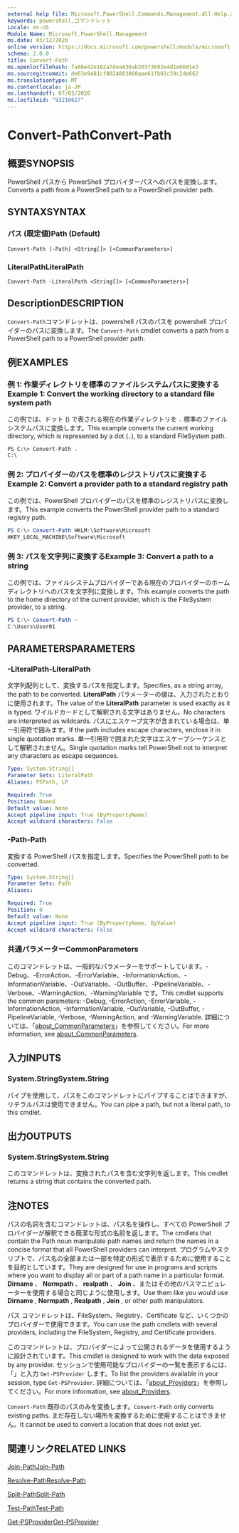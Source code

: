 ```yaml
---
external help file: Microsoft.PowerShell.Commands.Management.dll-Help.xml
keywords: powershell,コマンドレット
Locale: en-US
Module Name: Microsoft.PowerShell.Management
ms.date: 03/12/2020
online version: https://docs.microsoft.com/powershell/module/microsoft.powershell.management/convert-path?view=powershell-7&WT.mc_id=ps-gethelp
schema: 2.0.0
title: Convert-Path
ms.openlocfilehash: fa66e42e182a7dea830ab30373682e4d1e6601e3
ms.sourcegitcommit: de63e9481cf8024883060aae61fb02c59c2de662
ms.translationtype: MT
ms.contentlocale: ja-JP
ms.lasthandoff: 07/03/2020
ms.locfileid: "93210627"
---
```

# <span data-ttu-id="74979-103">Convert-Path</span><span class="sxs-lookup"><span data-stu-id="74979-103">Convert-Path</span></span>

## <span data-ttu-id="74979-104">概要</span><span class="sxs-lookup"><span data-stu-id="74979-104">SYNOPSIS</span></span>
<span data-ttu-id="74979-105">PowerShell パスから PowerShell プロバイダーパスへのパスを変換します。</span><span class="sxs-lookup"><span data-stu-id="74979-105">Converts a path from a PowerShell path to a PowerShell provider path.</span></span>

## <span data-ttu-id="74979-106">SYNTAX</span><span class="sxs-lookup"><span data-stu-id="74979-106">SYNTAX</span></span>

### <span data-ttu-id="74979-107">パス (既定値)</span><span class="sxs-lookup"><span data-stu-id="74979-107">Path (Default)</span></span>

```
Convert-Path [-Path] <String[]> [<CommonParameters>]
```

### <span data-ttu-id="74979-108">LiteralPath</span><span class="sxs-lookup"><span data-stu-id="74979-108">LiteralPath</span></span>

```
Convert-Path -LiteralPath <String[]> [<CommonParameters>]
```

## <span data-ttu-id="74979-109">Description</span><span class="sxs-lookup"><span data-stu-id="74979-109">DESCRIPTION</span></span>

<span data-ttu-id="74979-110">`Convert-Path`コマンドレットは、powershell パスのパスを powershell プロバイダーのパスに変換します。</span><span class="sxs-lookup"><span data-stu-id="74979-110">The `Convert-Path` cmdlet converts a path from a PowerShell path to a PowerShell provider path.</span></span>

## <span data-ttu-id="74979-111">例</span><span class="sxs-lookup"><span data-stu-id="74979-111">EXAMPLES</span></span>

### <span data-ttu-id="74979-112">例 1: 作業ディレクトリを標準のファイルシステムパスに変換する</span><span class="sxs-lookup"><span data-stu-id="74979-112">Example 1: Convert the working directory to a standard file system path</span></span>

<span data-ttu-id="74979-113">この例では、ドット () で表される現在の作業ディレクトリを `.` 標準のファイルシステムパスに変換します。</span><span class="sxs-lookup"><span data-stu-id="74979-113">This example converts the current working directory, which is represented by a dot (`.`), to a standard FileSystem path.</span></span>

```
PS C:\> Convert-Path .
C:\
```

### <span data-ttu-id="74979-114">例 2: プロバイダーのパスを標準のレジストリパスに変換する</span><span class="sxs-lookup"><span data-stu-id="74979-114">Example 2: Convert a provider path to a standard registry path</span></span>

<span data-ttu-id="74979-115">この例では、PowerShell プロバイダーのパスを標準のレジストリパスに変換します。</span><span class="sxs-lookup"><span data-stu-id="74979-115">This example converts the PowerShell provider path to a standard registry path.</span></span>

```powershell
PS C:\> Convert-Path HKLM:\Software\Microsoft
HKEY_LOCAL_MACHINE\Software\Microsoft
```

### <span data-ttu-id="74979-116">例 3: パスを文字列に変換する</span><span class="sxs-lookup"><span data-stu-id="74979-116">Example 3: Convert a path to a string</span></span>

<span data-ttu-id="74979-117">この例では、ファイルシステムプロバイダーである現在のプロバイダーのホームディレクトリへのパスを文字列に変換します。</span><span class="sxs-lookup"><span data-stu-id="74979-117">This example converts the path to the home directory of the current provider, which is the FileSystem provider, to a string.</span></span>

```powershell
PS C:\> Convert-Path ~
C:\Users\User01
```

## <span data-ttu-id="74979-118">PARAMETERS</span><span class="sxs-lookup"><span data-stu-id="74979-118">PARAMETERS</span></span>

### <span data-ttu-id="74979-119">-LiteralPath</span><span class="sxs-lookup"><span data-stu-id="74979-119">-LiteralPath</span></span>

<span data-ttu-id="74979-120">文字列配列として、変換するパスを指定します。</span><span class="sxs-lookup"><span data-stu-id="74979-120">Specifies, as a string array, the path to be converted.</span></span> <span data-ttu-id="74979-121">**LiteralPath** パラメーターの値は、入力されたとおりに使用されます。</span><span class="sxs-lookup"><span data-stu-id="74979-121">The value of the **LiteralPath** parameter is used exactly as it is typed.</span></span> <span data-ttu-id="74979-122">ワイルドカードとして解釈される文字はありません。</span><span class="sxs-lookup"><span data-stu-id="74979-122">No characters are interpreted as wildcards.</span></span> <span data-ttu-id="74979-123">パスにエスケープ文字が含まれている場合は、単一引用符で囲みます。</span><span class="sxs-lookup"><span data-stu-id="74979-123">If the path includes escape characters, enclose it in single quotation marks.</span></span> <span data-ttu-id="74979-124">単一引用符で囲まれた文字はエスケープシーケンスとして解釈されません。</span><span class="sxs-lookup"><span data-stu-id="74979-124">Single quotation marks tell PowerShell not to interpret any characters as escape sequences.</span></span>

```yaml
Type: System.String[]
Parameter Sets: LiteralPath
Aliases: PSPath, LP

Required: True
Position: Named
Default value: None
Accept pipeline input: True (ByPropertyName)
Accept wildcard characters: False
```

### <span data-ttu-id="74979-125">-Path</span><span class="sxs-lookup"><span data-stu-id="74979-125">-Path</span></span>

<span data-ttu-id="74979-126">変換する PowerShell パスを指定します。</span><span class="sxs-lookup"><span data-stu-id="74979-126">Specifies the PowerShell path to be converted.</span></span>

```yaml
Type: System.String[]
Parameter Sets: Path
Aliases:

Required: True
Position: 0
Default value: None
Accept pipeline input: True (ByPropertyName, ByValue)
Accept wildcard characters: False
```

### <span data-ttu-id="74979-127">共通パラメーター</span><span class="sxs-lookup"><span data-stu-id="74979-127">CommonParameters</span></span>

<span data-ttu-id="74979-128">このコマンドレットは、一般的なパラメーターをサポートしています。-Debug、-ErrorAction、-ErrorVariable、-InformationAction、-InformationVariable、-OutVariable、-OutBuffer、-PipelineVariable、-Verbose、-WarningAction、-WarningVariable です。</span><span class="sxs-lookup"><span data-stu-id="74979-128">This cmdlet supports the common parameters: -Debug, -ErrorAction, -ErrorVariable, -InformationAction, -InformationVariable, -OutVariable, -OutBuffer, -PipelineVariable, -Verbose, -WarningAction, and -WarningVariable.</span></span> <span data-ttu-id="74979-129">詳細については、「[about_CommonParameters](https://go.microsoft.com/fwlink/?LinkID=113216)」を参照してください。</span><span class="sxs-lookup"><span data-stu-id="74979-129">For more information, see [about_CommonParameters](https://go.microsoft.com/fwlink/?LinkID=113216).</span></span>

## <span data-ttu-id="74979-130">入力</span><span class="sxs-lookup"><span data-stu-id="74979-130">INPUTS</span></span>

### <span data-ttu-id="74979-131">System.String</span><span class="sxs-lookup"><span data-stu-id="74979-131">System.String</span></span>

<span data-ttu-id="74979-132">パイプを使用して、パスをこのコマンドレットにパイプすることはできますが、リテラルパスは使用できません。</span><span class="sxs-lookup"><span data-stu-id="74979-132">You can pipe a path, but not a literal path, to this cmdlet.</span></span>

## <span data-ttu-id="74979-133">出力</span><span class="sxs-lookup"><span data-stu-id="74979-133">OUTPUTS</span></span>

### <span data-ttu-id="74979-134">System.String</span><span class="sxs-lookup"><span data-stu-id="74979-134">System.String</span></span>

<span data-ttu-id="74979-135">このコマンドレットは、変換されたパスを含む文字列を返します。</span><span class="sxs-lookup"><span data-stu-id="74979-135">This cmdlet returns a string that contains the converted path.</span></span>

## <span data-ttu-id="74979-136">注</span><span class="sxs-lookup"><span data-stu-id="74979-136">NOTES</span></span>

<span data-ttu-id="74979-137">パスの名詞を含むコマンドレットは、パス名を操作し、すべての PowerShell プロバイダーが解釈できる簡潔な形式の名前を返します。</span><span class="sxs-lookup"><span data-stu-id="74979-137">The cmdlets that contain the Path noun manipulate path names and return the names in a concise format that all PowerShell providers can interpret.</span></span> <span data-ttu-id="74979-138">プログラムやスクリプトで、パス名の全部または一部を特定の形式で表示するために使用することを目的としています。</span><span class="sxs-lookup"><span data-stu-id="74979-138">They are designed for use in programs and scripts where you want to display all or part of a path name in a particular format.</span></span> <span data-ttu-id="74979-139">**Dirname** 、 **Normpath** 、 **realpath** 、 **Join** 、またはその他のパスマニピュレーターを使用する場合と同じように使用します。</span><span class="sxs-lookup"><span data-stu-id="74979-139">Use them like you would use **Dirname** , **Normpath** , **Realpath** , **Join** , or other path manipulators.</span></span>

<span data-ttu-id="74979-140">パス コマンドレットは、FileSystem、Registry、Certificate など、いくつかのプロバイダーで使用できます。</span><span class="sxs-lookup"><span data-stu-id="74979-140">You can use the path cmdlets with several providers, including the FileSystem, Registry, and Certificate providers.</span></span>

<span data-ttu-id="74979-141">このコマンドレットは、プロバイダーによって公開されるデータを使用するように設計されています。</span><span class="sxs-lookup"><span data-stu-id="74979-141">This cmdlet is designed to work with the data exposed by any provider.</span></span> <span data-ttu-id="74979-142">セッションで使用可能なプロバイダーの一覧を表示するには、「」と入力 `Get-PSProvider` します。</span><span class="sxs-lookup"><span data-stu-id="74979-142">To list the providers available in your session, type `Get-PSProvider`.</span></span> <span data-ttu-id="74979-143">詳細については、「[about_Providers](../Microsoft.PowerShell.Core/About/about_Providers.md)」を参照してください。</span><span class="sxs-lookup"><span data-stu-id="74979-143">For more information, see [about_Providers](../Microsoft.PowerShell.Core/About/about_Providers.md).</span></span>

<span data-ttu-id="74979-144">`Convert-Path` 既存のパスのみを変換します。</span><span class="sxs-lookup"><span data-stu-id="74979-144">`Convert-Path` only converts existing paths.</span></span> <span data-ttu-id="74979-145">まだ存在しない場所を変換するために使用することはできません。</span><span class="sxs-lookup"><span data-stu-id="74979-145">It cannot be used to convert a location that does not exist yet.</span></span>

## <span data-ttu-id="74979-146">関連リンク</span><span class="sxs-lookup"><span data-stu-id="74979-146">RELATED LINKS</span></span>

[<span data-ttu-id="74979-147">Join-Path</span><span class="sxs-lookup"><span data-stu-id="74979-147">Join-Path</span></span>](Join-Path.md)

[<span data-ttu-id="74979-148">Resolve-Path</span><span class="sxs-lookup"><span data-stu-id="74979-148">Resolve-Path</span></span>](Resolve-Path.md)

[<span data-ttu-id="74979-149">Split-Path</span><span class="sxs-lookup"><span data-stu-id="74979-149">Split-Path</span></span>](Split-Path.md)

[<span data-ttu-id="74979-150">Test-Path</span><span class="sxs-lookup"><span data-stu-id="74979-150">Test-Path</span></span>](Test-Path.md)

[<span data-ttu-id="74979-151">Get-PSProvider</span><span class="sxs-lookup"><span data-stu-id="74979-151">Get-PSProvider</span></span>](Get-PSProvider.md)

